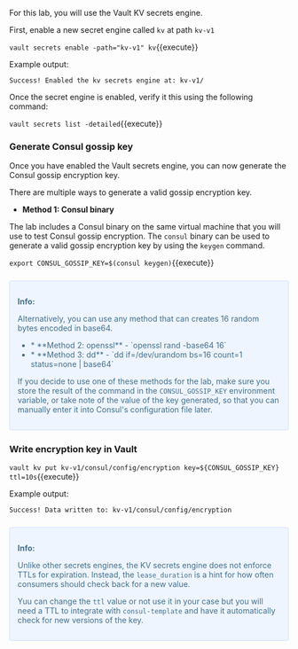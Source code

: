 For this lab, you will use the Vault KV secrets engine.

First, enable a new secret engine called `kv` at path `kv-v1`

`vault secrets enable -path="kv-v1" kv`{{execute}}

Example output:

```
Success! Enabled the kv secrets engine at: kv-v1/
```

Once the secret engine is enabled, verify it this using
the following command:

`vault secrets list -detailed`{{execute}}

### Generate Consul gossip key

Once you have enabled the Vault secrets engine, you can now
generate the Consul gossip encryption key.

There are multiple ways to generate a valid gossip encryption key.

* **Method 1: Consul binary**

The lab includes a Consul binary on the same virtual machine that
you will use to test Consul gossip encryption. The `consul` binary
can be used to generate a valid gossip encryption key by using the
`keygen` command.

`export CONSUL_GOSSIP_KEY=$(consul keygen)`{{execute}}

<div style="background-color:#eff5ff; color:#416f8c; border:1px solid #d0e0ff; padding:1em; border-radius:3px; margin:24px 0;">
  <p><strong>Info: </strong>

Alternatively, you can use any method that can creates 16 random bytes
encoded in base64.
<br/>

<ul>
<li>
* **Method 2: openssl** - `openssl rand -base64 16`
</li>
<li>
* **Method 3: dd** - `dd if=/dev/urandom bs=16 count=1 status=none | base64`
</li>
</ul>

If you decide to use one of these methods for the lab, make sure you
store the result of the command in the `CONSUL_GOSSIP_KEY` environment variable,
or take note of the value of the key generated, so that you can manually
enter it into Consul's configuration file later.

</p></div>

### Write encryption key in Vault

`vault kv put kv-v1/consul/config/encryption key=${CONSUL_GOSSIP_KEY} ttl=10s`{{execute}}

Example output:
```
Success! Data written to: kv-v1/consul/config/encryption
```

<div style="background-color:#eff5ff; color:#416f8c; border:1px solid #d0e0ff; padding:1em; border-radius:3px; margin:24px 0;">
  <p><strong>Info:</strong><br>
  
  Unlike other secrets engines, the KV secrets engine does not enforce TTLs for expiration. Instead, the `lease_duration` is a hint for how often consumers should check back for a new value.

  Yuu can change the `ttl` value or not use it in your case but you will need a TTL to integrate with `consul-template` and have it automatically check for new versions of the key.

</p></div>